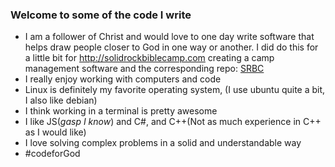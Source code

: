 ### Welcome to some of the code I write

- I am a follower of Christ and would love to one day write software that helps draw people closer to God in one way or another.  I did do this for a little bit for http://solidrockbiblecamp.com creating a camp management software and the corresponding repo: [SRBC](https://github.com/Storms-Engineering/SRBC)
- I really enjoy working with computers and code
- Linux is definitely my favorite operating system, (I use ubuntu quite a bit, I also like debian)
- I think working in a terminal is pretty awesome
- I like JS(*gasp I know*) and C#, and C++(Not as much experience in C++ as I would like)
- I love solving complex problems in a solid and understandable way
- #codeforGod



<!--
**Storms-Engineering/Storms-Engineering** is a ✨ _special_ ✨ repository because its `README.md` (this file) appears on your GitHub profile.

Here are some ideas to get you started:

- 🔭 I’m currently working on ...
- 🌱 I’m currently learning ...
- 👯 I’m looking to collaborate on ...
- 🤔 I’m looking for help with ...
- 💬 Ask me about ...
- 📫 How to reach me: ...
- 😄 Pronouns: ...
- ⚡ Fun fact: ...
-->



